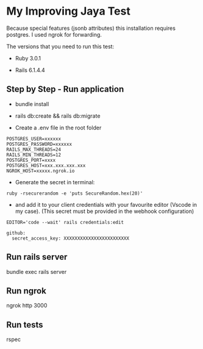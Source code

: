 # My Improving Jaya Test

Because special features (jsonb attributes) this installation requires postgres.  I used ngrok for forwarding.

The versions that you need to run this test:

* Ruby 3.0.1

* Rails 6.1.4.4


## Step by Step - Run application

* bundle install

* rails db:create && rails db:migrate

* Create a .env file in the root folder

```
POSTGRES_USER=xxxxxx
POSTGRES_PASSWORD=xxxxxx
RAILS_MAX_THREADS=24
RAILS_MIN_THREADS=12
POSTGRES_PORT=xxxx
POSTGRES_HOST=xxx.xxx.xxx.xxx
NGROK_HOST=xxxxx.ngrok.io
```

* Generate the secret in terminal:
```
ruby -rsecurerandom -e 'puts SecureRandom.hex(20)'
```

* and add it to your client credentials with your favourite editor (Vscode in my case). (This secret must be provided in the webhook configuration)
```
EDITOR='code --wait' rails credentials:edit

github:
  secret_access_key: XXXXXXXXXXXXXXXXXXXXXXXX
```


## Run rails server

bundle exec rails server 

## Run ngrok

ngrok http 3000

## Run tests

rspec
